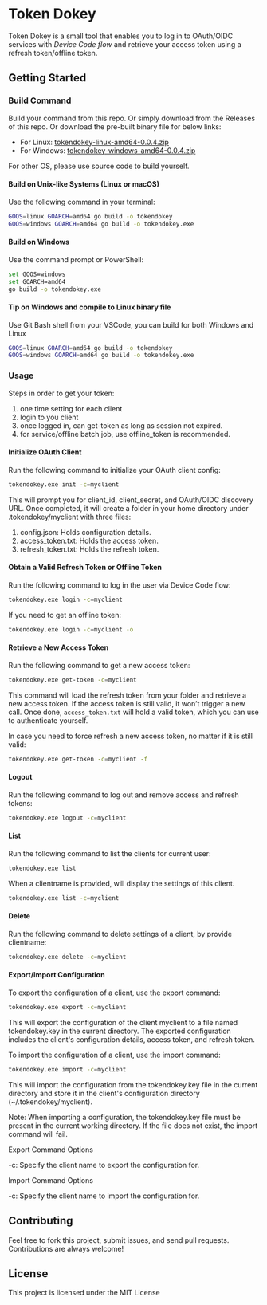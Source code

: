 # Token Dokey

Token Dokey is a small tool that enables you to log in to OAuth/OIDC services with *Device Code flow* and retrieve your access token using a refresh token/offline token.

## Getting Started

### Build Command
Build your command from this repo. 
Or simply download from the Releases of this repo.
Or download the pre-built binary file for below links:

 - For Linux: [tokendokey-linux-amd64-0.0.4.zip](https://github.com/user-attachments/files/17624154/tokendokey-linux-amd64-0.0.4.zip)
 - For Windows: [tokendokey-windows-amd64-0.0.4.zip](https://github.com/user-attachments/files/17624156/tokendokey-windows-amd64-0.0.4.zip)

For other OS, please use source code to build yourself.

#### Build on Unix-like Systems (Linux or macOS)
Use the following command in your terminal:
```sh
GOOS=linux GOARCH=amd64 go build -o tokendokey
GOOS=windows GOARCH=amd64 go build -o tokendokey.exe
```
#### Build on Windows
Use the command prompt or PowerShell:
```sh
set GOOS=windows
set GOARCH=amd64
go build -o tokendokey.exe
```

#### Tip on Windows and compile to Linux binary file
Use Git Bash shell from your VSCode, you can build for both Windows and Linux
```sh
GOOS=linux GOARCH=amd64 go build -o tokendokey
GOOS=windows GOARCH=amd64 go build -o tokendokey.exe
```

### Usage
Steps in order to get your token:
1. one time setting for each client
2. login to you client
3. once logged in, can get-token as long as session not expired.
4. for service/offline batch job, use offline_token is recommended.

####  Initialize OAuth Client
Run the following command to initialize your OAuth client config:
```sh
tokendokey.exe init -c=myclient
```

This will prompt you for client_id, client_secret, and OAuth/OIDC discovery URL. Once completed, it will create a folder in your home directory under .tokendokey/myclient with three files:

1. config.json: Holds configuration details.
2. access_token.txt: Holds the access token.
3. refresh_token.txt: Holds the refresh token.

####  Obtain a Valid Refresh Token or Offline Token
Run the following command to log in the user via Device Code flow:
```sh
tokendokey.exe login -c=myclient
```
If you need to get an offline token:
```sh
tokendokey.exe login -c=myclient -o
```

#### Retrieve a New Access Token
Run the following command to get a new access token:
```sh
tokendokey.exe get-token -c=myclient
```
This command will load the refresh token from your folder and retrieve a new access token. If the access token is still valid, it won’t trigger a new call. Once done, `access_token.txt` will hold a valid token, which you can use to authenticate yourself.

In case you need to force refresh a new access token, no matter if it is still valid:
```sh
tokendokey.exe get-token -c=myclient -f
```

#### Logout
Run the following command to log out and remove access and refresh tokens:
```sh
tokendokey.exe logout -c=myclient
```

#### List
Run the following command to list the clients for current user:
```sh
tokendokey.exe list
```
When a clientname is provided, will display the settings of this client.
```sh
tokendokey.exe list -c=myclient
```

#### Delete
Run the following command to delete settings of a client, by provide clientname:
```sh
tokendokey.exe delete -c=myclient
```

#### Export/Import Configuration
To export the configuration of a client, use the export command:
```sh
tokendokey.exe export -c=myclient
```
This will export the configuration of the client myclient to a file named tokendokey.key in the current directory. The exported configuration includes the client's configuration details, access token, and refresh token.


To import the configuration of a client, use the import command:
```sh
tokendokey.exe import -c=myclient
```
This will import the configuration from the tokendokey.key file in the current directory and store it in the client's configuration directory (~/.tokendokey/myclient).

Note: When importing a configuration, the tokendokey.key file must be present in the current working directory. If the file does not exist, the import command will fail.

Export Command Options

-c: Specify the client name to export the configuration for.

Import Command Options

-c: Specify the client name to import the configuration for.

## Contributing
Feel free to fork this project, submit issues, and send pull requests. Contributions are always welcome!

## License
This project is licensed under the MIT License
